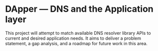 # DApper — DNS and the Application layer

This project will attempt to match available DNS resolver library APIs to current and desired application needs.
It aims to deliver a problem statement, a gap analysis, and a roadmap for future work in this area.

